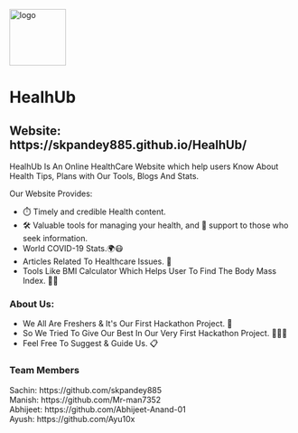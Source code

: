 <img src="https://i.postimg.cc/0jrF0hXM/2-1.png" alt="logo" width="100" height="100"> <h1> HealhUb</h1>
<h2>Website: https://skpandey885.github.io/HealhUb/ </h2>
<h>HealhUb Is An Online HealthCare Website which help users Know About Health Tips, Plans with Our Tools, Blogs And Stats.</p>
  <p class="Details">Our Website Provides:</p>
  <ul>
    <li>⏱️  Timely and credible Health content.</li>
    <li>🛠️ Valuable tools for managing your health, and 🤝 support to those who seek information.</li>
    <li>World COVID-19 Stats.🌍😷</li>
     <li>Articles Related To Healthcare Issues. 📄 </li>
   <li>Tools Like BMI Calculator Which Helps User To Find The Body Mass Index. 💪🏻 </li>
  </ul>
  
  <h3>About Us: </h3>
  <ul>
  <li>We All Are Freshers & It's Our First Hackathon Project. 🤝 <br>  </li>
  <li>So We Tried To Give Our Best In Our Very First Hackathon Project. 👨🏻‍💻 <br>  </li>
   <li>Feel Free To Suggest & Guide Us. 📋 </li>
    </ul>
  <h3>Team Members </h3>
  Sachin: https://github.com/skpandey885
  <br>
  Manish: https://github.com/Mr-man7352
  <br>
  Abhijeet: https://github.com/Abhijeet-Anand-01
  <br>
  Ayush: https://github.com/Ayu10x
  
